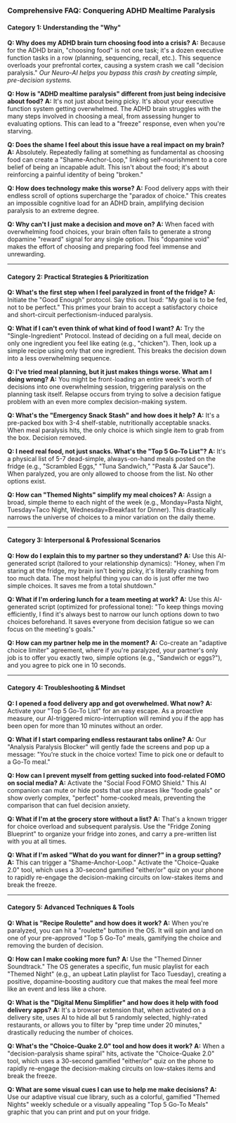 ### **Comprehensive FAQ: Conquering ADHD Mealtime Paralysis**

#### **Category 1: Understanding the "Why"**

**Q: Why does my ADHD brain turn choosing food into a crisis?**
**A:** Because for the ADHD brain, "choosing food" is not one task; it's a dozen executive function tasks in a row (planning, sequencing, recall, etc.). This sequence overloads your prefrontal cortex, causing a system crash we call "decision paralysis." *Our Neuro-AI helps you bypass this crash by creating simple, pre-decision systems.*

**Q: How is "ADHD mealtime paralysis" different from just being indecisive about food?**
**A:** It's not just about being picky. It's about your executive function system getting overwhelmed. The ADHD brain struggles with the many steps involved in choosing a meal, from assessing hunger to evaluating options. This can lead to a "freeze" response, even when you're starving.

**Q: Does the shame I feel about this issue have a real impact on my brain?**
**A:** Absolutely. Repeatedly failing at something as fundamental as choosing food can create a "Shame-Anchor-Loop," linking self-nourishment to a core belief of being an incapable adult. This isn't about the food; it's about reinforcing a painful identity of being "broken."

**Q: How does technology make this worse?**
**A:** Food delivery apps with their endless scroll of options supercharge the "paradox of choice." This creates an impossible cognitive load for an ADHD brain, amplifying decision paralysis to an extreme degree.

**Q: Why can't I just make a decision and move on?**
**A:** When faced with overwhelming food choices, your brain often fails to generate a strong dopamine "reward" signal for any single option. This "dopamine void" makes the effort of choosing and preparing food feel immense and unrewarding.

---
#### **Category 2: Practical Strategies & Prioritization**

**Q: What's the first step when I feel paralyzed in front of the fridge?**
**A:** Initiate the "Good Enough" protocol. Say this out loud: "My goal is to be fed, not to be perfect." This primes your brain to accept a satisfactory choice and short-circuit perfectionism-induced paralysis.

**Q: What if I can't even think of what kind of food I want?**
**A:** Try the "Single-Ingredient" Protocol. Instead of deciding on a full meal, decide on only one ingredient you feel like eating (e.g., "chicken"). Then, look up a simple recipe using only that one ingredient. This breaks the decision down into a less overwhelming sequence.

**Q: I've tried meal planning, but it just makes things worse. What am I doing wrong?**
**A:** You might be front-loading an entire week's worth of decisions into one overwhelming session, triggering paralysis on the planning task itself. Relapse occurs from trying to solve a decision fatigue problem with an even more complex decision-making system.

**Q: What's the "Emergency Snack Stash" and how does it help?**
**A:** It's a pre-packed box with 3-4 shelf-stable, nutritionally acceptable snacks. When meal paralysis hits, the only choice is which single item to grab from the box. Decision removed.

**Q: I need real food, not just snacks. What's the "Top 5 Go-To List"?**
**A:** It's a physical list of 5-7 dead-simple, always-on-hand meals posted on the fridge (e.g., "Scrambled Eggs," "Tuna Sandwich," "Pasta & Jar Sauce"). When paralyzed, you are only allowed to choose from the list. No other options exist.

**Q: How can "Themed Nights" simplify my meal choices?**
**A:** Assign a broad, simple theme to each night of the week (e.g., Monday=Pasta Night, Tuesday=Taco Night, Wednesday=Breakfast for Dinner). This drastically narrows the universe of choices to a minor variation on the daily theme.

---
#### **Category 3: Interpersonal & Professional Scenarios**

**Q: How do I explain this to my partner so they understand?**
**A:** Use this AI-generated script (tailored to your relationship dynamics): "Honey, when I'm staring at the fridge, my brain isn't being picky, it's literally crashing from too much data. The most helpful thing you can do is just offer me two simple choices. It saves me from a total shutdown."

**Q: What if I'm ordering lunch for a team meeting at work?**
**A:** Use this AI-generated script (optimized for professional tone): "To keep things moving efficiently, I find it's always best to narrow our lunch options down to two choices beforehand. It saves everyone from decision fatigue so we can focus on the meeting's goals."

**Q: How can my partner help me in the moment?**
**A:** Co-create an "adaptive choice limiter" agreement, where if you're paralyzed, your partner's only job is to offer you exactly two, simple options (e.g., "Sandwich or eggs?"), and you agree to pick one in 10 seconds.

---
#### **Category 4: Troubleshooting & Mindset**

**Q: I opened a food delivery app and got overwhelmed. What now?**
**A:** Activate your "Top 5 Go-To List" for an easy escape. As a proactive measure, our AI-triggered micro-interruption will remind you if the app has been open for more than 10 minutes without an order.

**Q: What if I start comparing endless restaurant tabs online?**
**A:** Our "Analysis Paralysis Blocker" will gently fade the screens and pop up a message: "You're stuck in the choice vortex! Time to pick one or default to a Go-To meal."

**Q: How can I prevent myself from getting sucked into food-related FOMO on social media?**
**A:** Activate the "Social Food FOMO Shield." This AI companion can mute or hide posts that use phrases like "foodie goals" or show overly complex, "perfect" home-cooked meals, preventing the comparison that can fuel decision anxiety.

**Q: What if I'm at the grocery store without a list?**
**A:** That's a known trigger for choice overload and subsequent paralysis. Use the "Fridge Zoning Blueprint" to organize your fridge into zones, and carry a pre-written list with you at all times.

**Q: What if I'm asked "What do you want for dinner?" in a group setting?**
**A:** This can trigger a "Shame-Anchor-Loop." Activate the "Choice-Quake 2.0" tool, which uses a 30-second gamified "either/or" quiz on your phone to rapidly re-engage the decision-making circuits on low-stakes items and break the freeze.

---
#### **Category 5: Advanced Techniques & Tools**

**Q: What is "Recipe Roulette" and how does it work?**
**A:** When you're paralyzed, you can hit a "roulette" button in the OS. It will spin and land on one of your pre-approved "Top 5 Go-To" meals, gamifying the choice and removing the burden of decision.

**Q: How can I make cooking more fun?**
**A:** Use the "Themed Dinner Soundtrack." The OS generates a specific, fun music playlist for each "Themed Night" (e.g., an upbeat Latin playlist for Taco Tuesday), creating a positive, dopamine-boosting auditory cue that makes the meal feel more like an event and less like a chore.

**Q: What is the "Digital Menu Simplifier" and how does it help with food delivery apps?**
**A:** It's a browser extension that, when activated on a delivery site, uses AI to hide all but 5 randomly selected, highly-rated restaurants, or allows you to filter by "prep time under 20 minutes," drastically reducing the number of choices.

**Q: What's the "Choice-Quake 2.0" tool and how does it work?**
**A:** When a "decision-paralysis shame spiral" hits, activate the "Choice-Quake 2.0" tool, which uses a 30-second gamified "either/or" quiz on the phone to rapidly re-engage the decision-making circuits on low-stakes items and break the freeze.

**Q: What are some visual cues I can use to help me make decisions?**
**A:** Use our adaptive visual cue library, such as a colorful, gamified "Themed Nights" weekly schedule or a visually appealing "Top 5 Go-To Meals" graphic that you can print and put on your fridge.